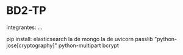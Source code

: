 # BD2-TP

integrantes: ... 


pip install: 
elasticsearch
la de mongo
la de uvicorn 
passlib
"python-jose[cryptography]"
python-multipart
bcrypt